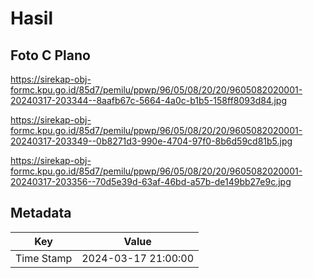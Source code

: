 # Hasil

## Foto C Plano

https://sirekap-obj-formc.kpu.go.id/85d7/pemilu/ppwp/96/05/08/20/20/9605082020001-20240317-203344--8aafb67c-5664-4a0c-b1b5-158ff8093d84.jpg

https://sirekap-obj-formc.kpu.go.id/85d7/pemilu/ppwp/96/05/08/20/20/9605082020001-20240317-203349--0b8271d3-990e-4704-97f0-8b6d59cd81b5.jpg

https://sirekap-obj-formc.kpu.go.id/85d7/pemilu/ppwp/96/05/08/20/20/9605082020001-20240317-203356--70d5e39d-63af-46bd-a57b-de149bb27e9c.jpg


## Metadata

| Key        | Value               |
| ---------- | ------------------- |
| Time Stamp | 2024-03-17 21:00:00 |



